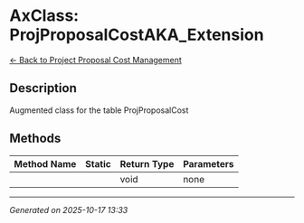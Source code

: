 # AxClass: ProjProposalCostAKA_Extension

[← Back to Project Proposal Cost Management](../README.md)

## Description

<summary> Augmented class for the table <c>ProjProposalCost</c> </summary>

## Methods

| Method Name | Static | Return Type | Parameters |
|-------------|--------|-------------|------------|
|  |  | void | none |

---

*Generated on 2025-10-17 13:33*
